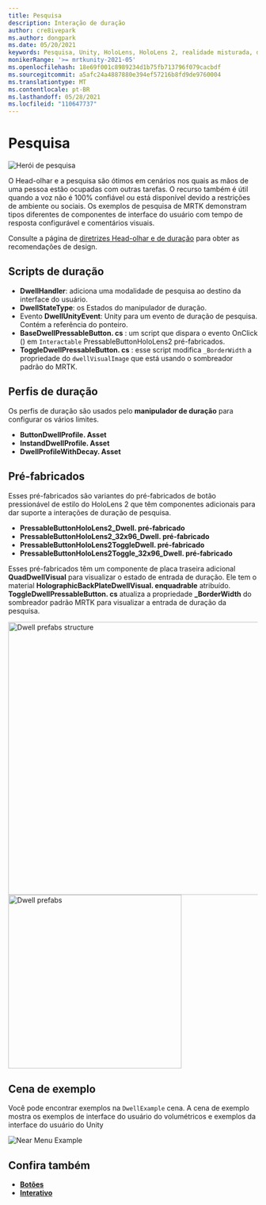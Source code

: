 ```yaml
---
title: Pesquisa
description: Interação de duração
author: cre8ivepark
ms.author: dongpark
ms.date: 05/20/2021
keywords: Pesquisa, Unity, HoloLens, HoloLens 2, realidade misturada, desenvolvimento, MRTK
monikerRange: '>= mrtkunity-2021-05'
ms.openlocfilehash: 18e69f001c8989234d1b75fb713796f079cacbdf
ms.sourcegitcommit: a5afc24a4887880e394ef57216b8fd9de9760004
ms.translationtype: MT
ms.contentlocale: pt-BR
ms.lasthandoff: 05/28/2021
ms.locfileid: "110647737"
---
```

# <a name="dwell"></a>Pesquisa

![Herói de pesquisa](../images/dwell/MRTK_UX_Dwell.png)

O Head-olhar e a pesquisa são ótimos em cenários nos quais as mãos de uma pessoa estão ocupadas com outras tarefas. O recurso também é útil quando a voz não é 100% confiável ou está disponível devido a restrições de ambiente ou sociais.
Os exemplos de pesquisa de MRTK demonstram tipos diferentes de componentes de interface do usuário com tempo de resposta configurável e comentários visuais.

Consulte a página de [diretrizes Head-olhar e de duração](/windows/mixed-reality/design/gaze-and-dwell-head) para obter as recomendações de design.

## <a name="dwell-scripts"></a>Scripts de duração

- **DwellHandler**: adiciona uma modalidade de pesquisa ao destino da interface do usuário.
- **DwellStateType**: os Estados do manipulador de duração.
- Evento **DwellUnityEvent**: Unity para um evento de duração de pesquisa. Contém a referência do ponteiro.
- **BaseDwellPressableButton. cs** : um script que dispara o evento OnClick () em `Interactable` PressableButtonHoloLens2 pré-fabricados.
- **ToggleDwellPressableButton. cs** : esse script modifica `_BorderWidth` a propriedade do `dwellVisualImage` que está usando o sombreador padrão do MRTK.

## <a name="dwell-profiles"></a>Perfis de duração
Os perfis de duração são usados pelo **manipulador de duração** para configurar os vários limites.
- **ButtonDwellProfile. Asset**
- **InstandDwellProfile. Asset**
- **DwellProfileWithDecay. Asset**

## <a name="prefabs"></a>Pré-fabricados

Esses pré-fabricados são variantes do pré-fabricados de botão pressionável de estilo do HoloLens 2 que têm componentes adicionais para dar suporte a interações de duração de pesquisa.

- **PressableButtonHoloLens2_Dwell. pré-fabricado**
- **PressableButtonHoloLens2_32x96_Dwell. pré-fabricado**
- **PressableButtonHoloLens2ToggleDwell. pré-fabricado**
- **PressableButtonHoloLens2Toggle_32x96_Dwell. pré-fabricado**

Esses pré-fabricados têm um componente de placa traseira adicional **QuadDwellVisual** para visualizar o estado de entrada de duração. Ele tem o material **HolographicBackPlateDwellVisual. enquadrable** atribuído. **ToggleDwellPressableButton. cs** atualiza a propriedade **_BorderWidth** do sombreador padrão MRTK para visualizar a entrada de duração da pesquisa.

<img src="../images/dwell/MRTK_UX_Dwell_Prefabs_Structure.png" alt="Dwell prefabs structure" width="550px">
<img src="../images/dwell/MRTK_UX_Dwell_Prefabs.png" alt="Dwell prefabs" width="350px">

## <a name="example-scene"></a>Cena de exemplo

Você pode encontrar exemplos na `DwellExample` cena. A cena de exemplo mostra os exemplos de interface do usuário do volumétricos e exemplos da interface do usuário do Unity

<img src="../images/dwell/MRTK_UX_Dwell_Examples.png" alt="Near Menu Example">

## <a name="see-also"></a>Confira também

- [**Botões**](button.md)
- [**Interativo**](interactable.md)
